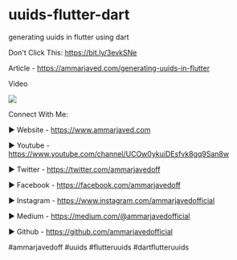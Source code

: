 # uuids-flutter-dart
 generating uuids in flutter using dart
 
 Don't Click This:  https://bit.ly/3evkSNe
 
 Article - https://ammarjaved.com/generating-uuids-in-flutter

Video

[![](http://img.youtube.com/vi/EqDhh1R3uiA/0.jpg)](http://www.youtube.com/watch?v=EqDhh1R3uiA "")
 
 Connect With Me:
 
► Website - https://www.ammarjaved.com

► Youtube - https://www.youtube.com/channel/UCOw0ykuiDEsfvk8gq9San8w

► Twitter - https://twitter.com/ammarjavedoff

► Facebook - https://facebook.com/ammarjavedoff

► Instagram - https://www.instagram.com/ammarjavedofficial

► Medium - https://medium.com/@ammarjavedofficial

► Github -  https://github.com/ammarjavedofficial

#ammarjavedoff #uuids #flutteruuids #dartflutteruuids

 
